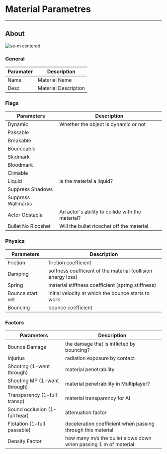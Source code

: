 # Material Parametres

___

## About

![se-m centered]()

### General

| Paramater | Description |
|---|---|
| Name | Material Name |
| Desc | Material Description |

### Flags

| Parameters | Description |
|---|---|
| Dynamic | Whether the object is dynamic or not |
| Passable |  |
| Breakable |  |
| Bounceable |  |
| Skidmark |  |
| Bloodmark |  |
| Climable |  |
| Liquid | Is the material a liquid? |
| Suppress Shadows |  |
| Suppress Wallmarks |  |
| Actor Obstacle | An actor's ability to collide with the material? |
| Bullet No Ricoshet | Will the bullet ricochet off the material |

### Physics

| Parameters | Description |
|---|---|
| Friction | friction coefficient |
| Damping | softness coefficient of the material (collision energy loss) |
| Spring | material stiffness coefficient (spring stiffness) |
| Bounce start vel | initial velocity at which the bounce starts to work |
| Bouncing | bounce coefficient |

### Factors

| Parameters | Description |
|---|---|
| Bounce Damage | the damage that is inflicted by bouncing? |
| Injurius | radiation exposure by contact |
| Shooting (1-went through) | material penetrability |
| Shooting MP (1-went through) | material penetrability in Multiplayer? |
| Transparency (1-full transp) | material transparency for AI |
| Sound occlusion (1-full hear) | attenuation factor |
| Flotation (1-full passable) | deceleration coefficient when passing through this material |
| Density Factor | how many m/s the bullet slows down when passing 1 m of material |
